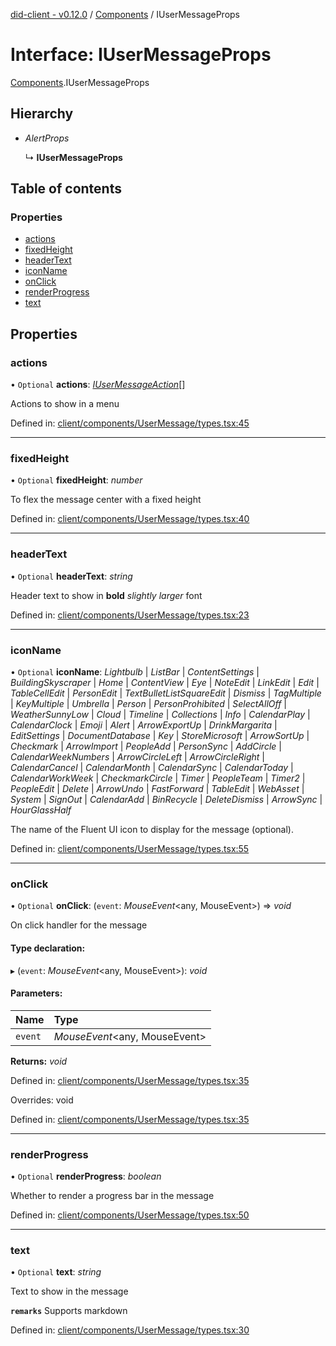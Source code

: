 [did-client - v0.12.0](../README.md) / [Components](../modules/components.md) / IUserMessageProps

# Interface: IUserMessageProps

[Components](../modules/components.md).IUserMessageProps

## Hierarchy

* *AlertProps*

  ↳ **IUserMessageProps**

## Table of contents

### Properties

- [actions](components.iusermessageprops.md#actions)
- [fixedHeight](components.iusermessageprops.md#fixedheight)
- [headerText](components.iusermessageprops.md#headertext)
- [iconName](components.iusermessageprops.md#iconname)
- [onClick](components.iusermessageprops.md#onclick)
- [renderProgress](components.iusermessageprops.md#renderprogress)
- [text](components.iusermessageprops.md#text)

## Properties

### actions

• `Optional` **actions**: [*IUserMessageAction*](components.iusermessageaction.md)[]

Actions to show in a menu

Defined in: [client/components/UserMessage/types.tsx:45](https://github.com/Puzzlepart/did/blob/dev/client/components/UserMessage/types.tsx#L45)

___

### fixedHeight

• `Optional` **fixedHeight**: *number*

To flex the message center with a fixed height

Defined in: [client/components/UserMessage/types.tsx:40](https://github.com/Puzzlepart/did/blob/dev/client/components/UserMessage/types.tsx#L40)

___

### headerText

• `Optional` **headerText**: *string*

Header text to show in **bold** _slightly larger_ font

Defined in: [client/components/UserMessage/types.tsx:23](https://github.com/Puzzlepart/did/blob/dev/client/components/UserMessage/types.tsx#L23)

___

### iconName

• `Optional` **iconName**: *Lightbulb* \| *ListBar* \| *ContentSettings* \| *BuildingSkyscraper* \| *Home* \| *ContentView* \| *Eye* \| *NoteEdit* \| *LinkEdit* \| *Edit* \| *TableCellEdit* \| *PersonEdit* \| *TextBulletListSquareEdit* \| *Dismiss* \| *TagMultiple* \| *KeyMultiple* \| *Umbrella* \| *Person* \| *PersonProhibited* \| *SelectAllOff* \| *WeatherSunnyLow* \| *Cloud* \| *Timeline* \| *Collections* \| *Info* \| *CalendarPlay* \| *CalendarClock* \| *Emoji* \| *Alert* \| *ArrowExportUp* \| *DrinkMargarita* \| *EditSettings* \| *DocumentDatabase* \| *Key* \| *StoreMicrosoft* \| *ArrowSortUp* \| *Checkmark* \| *ArrowImport* \| *PeopleAdd* \| *PersonSync* \| *AddCircle* \| *CalendarWeekNumbers* \| *ArrowCircleLeft* \| *ArrowCircleRight* \| *CalendarCancel* \| *CalendarMonth* \| *CalendarSync* \| *CalendarToday* \| *CalendarWorkWeek* \| *CheckmarkCircle* \| *Timer* \| *PeopleTeam* \| *Timer2* \| *PeopleEdit* \| *Delete* \| *ArrowUndo* \| *FastForward* \| *TableEdit* \| *WebAsset* \| *System* \| *SignOut* \| *CalendarAdd* \| *BinRecycle* \| *DeleteDismiss* \| *ArrowSync* \| *HourGlassHalf*

The name of the Fluent UI icon to display for the message (optional).

Defined in: [client/components/UserMessage/types.tsx:55](https://github.com/Puzzlepart/did/blob/dev/client/components/UserMessage/types.tsx#L55)

___

### onClick

• `Optional` **onClick**: (`event`: *MouseEvent*<any, MouseEvent\>) => *void*

On click handler for the message

#### Type declaration:

▸ (`event`: *MouseEvent*<any, MouseEvent\>): *void*

#### Parameters:

Name | Type |
:------ | :------ |
`event` | *MouseEvent*<any, MouseEvent\> |

**Returns:** *void*

Defined in: [client/components/UserMessage/types.tsx:35](https://github.com/Puzzlepart/did/blob/dev/client/components/UserMessage/types.tsx#L35)

Overrides: void

Defined in: [client/components/UserMessage/types.tsx:35](https://github.com/Puzzlepart/did/blob/dev/client/components/UserMessage/types.tsx#L35)

___

### renderProgress

• `Optional` **renderProgress**: *boolean*

Whether to render a progress bar in the message

Defined in: [client/components/UserMessage/types.tsx:50](https://github.com/Puzzlepart/did/blob/dev/client/components/UserMessage/types.tsx#L50)

___

### text

• `Optional` **text**: *string*

Text to show in the message

**`remarks`** Supports markdown

Defined in: [client/components/UserMessage/types.tsx:30](https://github.com/Puzzlepart/did/blob/dev/client/components/UserMessage/types.tsx#L30)
